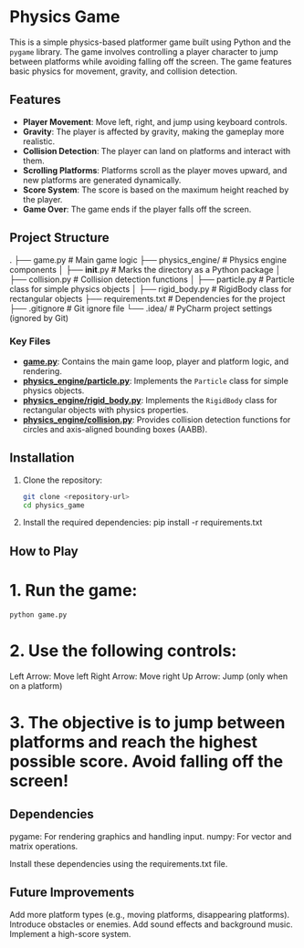 # Physics Game

This is a simple physics-based platformer game built using Python and the `pygame` library. The game involves controlling a player character to jump between platforms while avoiding falling off the screen. The game features basic physics for movement, gravity, and collision detection.

## Features

- **Player Movement**: Move left, right, and jump using keyboard controls.
- **Gravity**: The player is affected by gravity, making the gameplay more realistic.
- **Collision Detection**: The player can land on platforms and interact with them.
- **Scrolling Platforms**: Platforms scroll as the player moves upward, and new platforms are generated dynamically.
- **Score System**: The score is based on the maximum height reached by the player.
- **Game Over**: The game ends if the player falls off the screen.

## Project Structure

. ├── game.py # Main game logic ├── physics_engine/ # Physics engine components │ ├── __init__.py # Marks the directory as a Python package │ ├── collision.py # Collision detection functions │ ├── particle.py # Particle class for simple physics objects │ ├── rigid_body.py # RigidBody class for rectangular objects ├── requirements.txt # Dependencies for the project ├── .gitignore # Git ignore file └── .idea/ # PyCharm project settings (ignored by Git)


### Key Files

- **[game.py](game.py)**: Contains the main game loop, player and platform logic, and rendering.
- **[physics_engine/particle.py](physics_engine/particle.py)**: Implements the `Particle` class for simple physics objects.
- **[physics_engine/rigid_body.py](physics_engine/rigid_body.py)**: Implements the `RigidBody` class for rectangular objects with physics properties.
- **[physics_engine/collision.py](physics_engine/collision.py)**: Provides collision detection functions for circles and axis-aligned bounding boxes (AABB).

## Installation

1. Clone the repository:
   ```sh
   git clone <repository-url>
   cd physics_game


2. Install the required dependencies:
    pip install -r requirements.txt



## How to Play

# 1. Run the game:
    python game.py


# 2. Use the following controls:

Left Arrow: Move left
Right Arrow: Move right
Up Arrow: Jump (only when on a platform)

# 3. The objective is to jump between platforms and reach the highest possible score. Avoid falling off the screen!

## Dependencies
pygame: For rendering graphics and handling input.
numpy: For vector and matrix operations.

Install these dependencies using the requirements.txt file.

## Future Improvements

Add more platform types (e.g., moving platforms, disappearing platforms).
Introduce obstacles or enemies.
Add sound effects and background music.
Implement a high-score system.
